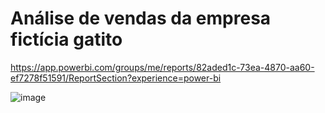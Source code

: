 # Análise de vendas da empresa fictícia gatito

https://app.powerbi.com/groups/me/reports/82aded1c-73ea-4870-aa60-ef7278f51591/ReportSection?experience=power-bi

![image](https://github.com/dsCarneiro/PowerBI1/assets/148643524/273d7519-da88-4e3c-9ba4-101f10d59d24)


